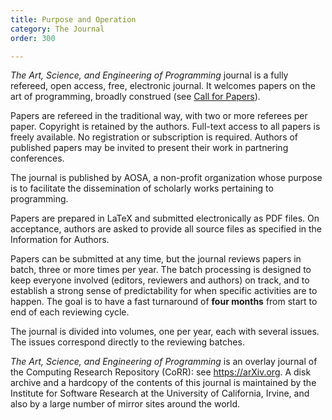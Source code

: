 ```yaml
---
title: Purpose and Operation
category: The Journal
order: 300

---
```

*The Art, Science, and Engineering of Programming* journal is a fully refereed, open access, free, electronic journal. It welcomes papers on the art of programming, broadly construed (see [Call for Papers](cfp)).

Papers are refereed in the traditional way, with two or more referees per paper. Copyright is retained by the authors. Full-text access to all papers is freely available. No registration or subscription is required. Authors of published papers may be invited to present their work in partnering conferences.

The journal is published by AOSA, a non-profit organization whose purpose is to facilitate the dissemination of scholarly works pertaining to programming.

Papers are prepared in LaTeX and submitted electronically as PDF files. On acceptance, authors are asked to provide all source files as specified in the Information for Authors.

Papers can be submitted at any time, but the journal reviews papers in batch, three or more times per year. The batch processing is designed to keep everyone involved (editors, reviewers and authors) on track, and to establish a strong sense of predictability for when specific activities are to happen. The goal is to have a fast turnaround of **four months** from start to end of each reviewing cycle.

The journal is divided into volumes, one per year, each with several issues. The issues correspond directly to the reviewing batches.

*The Art, Science, and Engineering of Programming*  is an overlay journal of the Computing Research Repository (CoRR): see <https://arXiv.org>. A disk archive and a hardcopy of the contents of this journal is maintained by the Institute for Software Research at the University of California, Irvine, and also by a large number of mirror sites around the world.

